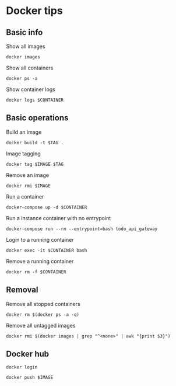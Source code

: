 # Docker tips

## Basic info

Show all images

```
docker images
```

Show all containers

```
docker ps -a
```

Show container logs

```
docker logs $CONTAINER
```

## Basic operations

Build an image

```
docker build -t $TAG .
```

Image tagging

```
docker tag $IMAGE $TAG
```

Remove an image

```
docker rmi $IMAGE
```

Run a container

```
docker-compose up -d $CONTAINER
```

Run a instance container with no entrypoint

```
docker-compose run --rm --entrypoint=bash todo_api_gateway
```

Login to a running container

```
docker exec -it $CONTAINER bash
```

Remove a running container

```
docker rm -f $CONTAINER
```

## Removal

Remove all stopped containers

```
docker rm $(docker ps -a -q)
```

Remove all untagged images

```
docker rmi $(docker images | grep "^<none>" | awk "{print $3}")
```

## Docker hub

```
docker login
```

```
docker push $IMAGE
```
